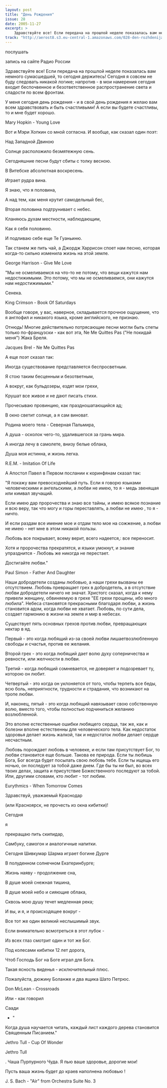 ```yaml
---
layout: post
title: "День Рождения"
issue: 28
date: 2005-11-27
excerpt: >
    Здравствуйте все! Если передача на прошлой неделе показалась вам немного сумасшедшей, то сегодня держитесь! Сегодня я совсем не буду следовать никакой логике; напротив - в мои намерения сегодня входит беспочвенное и безответственное распространение света и сладости по всем фронтам.
track: "http://aerost8.s3.eu-central-1.amazonaws.com/028-den-rozhdenija.mp3"
---
```


послушать

запись на сайте Радио России

Здравствуйте все! Если передача на прошлой неделе показалась вам немного сумасшедшей, то сегодня держитесь! Сегодня я совсем не буду следовать никакой логике; напротив - в мои намерения сегодня входит беспочвенное и безответственное распространение света и сладости по всем фронтам.

У меня сегодня день рождения - и в свой день рождения я желаю вам всем здравствовать и быть счастливыми! А если вы будете счастливы, то и мне будет хорошо.

Mary Hopkin - Young Love

Вот и Мэри Хопкин со мной согласна. И вообще, как сказал один поэт:

Над Западной Двиною

Солнце расположило безмятежную сень.

Сегодняшние песни будут сбиты с толку весною.

В Витебске абсолютная воскресень.

Играет рудра вина.

Я знаю, что я половина,

А над тем, как меня крутит самодельный бес,

Вторая половина подтрунивает с небес.

Кланяюсь духам местности, наблюдающим,

Как я себя половиню.

И подливаю себе еще Те Гуаньиню.

Так станем же пить чай, а Джордж Харрисон споет нам песню, которая когда-то сильно изменила жизнь на этой земле.

George Harrison - Give Me Love

"Мы не осмеливаемся на что-то не потому, что вещи кажутся нам недостижимыми. Это потому, что мы не осмеливаемся, они кажутся нам недостижимыми."

Сенека.

King Crimson - Book Of Saturdays

Вообще говоря, у вас, наверное, складывается прочное ощущение, что я англофил и никакого языка, кроме английского, не признаю.

Отнюдь! Многие действительно потрясающие песни могли быть спеты только по-французски - как вот эта, Ne Me Quittes Pas ("Не покидай меня") Жака Бреля.

Jacques Brel - Ne Me Quittes Pas

А еще поэт сказал так:

Иногда существование представляется беспросветным.

Я стою таким бесценным и безответным,

А вокруг, как бульдозеры, ездят мои грехи,

Крушат все живое и не дают писать стихи.

Прочесываю провинцию, как праздношатающийся ад;

В окно светит солнце, а я сам виноват.

Родина моего тела - Северная Пальмира,

А душа - осколок чего-то, удалившегося за грань мира.

А иногда лечу в самолете, внизу белые облака,

Душа моя истинна, и жизнь легка.

R.E.M. - Imitation Of Life

А Апостол Павел в Первом послании к коринфянам сказал так:

"Я покажу вам превосходнейший путь. Если я говорю языками человеческими и ангельскими, а любви не имею, то я - медь звенящая или кимвал звучащий.

Если имею дар пророчества и знаю все тайны, и имею всякое познание и всю веру, так что могу и горы переставлять, а любви не имею , то я - ничто.

И если раздам все имение мое и отдам тело мое на сожжение, а любви не имею - нет мне в этом никакой пользы.

Любовь все покрывает, всему верит, всего надеется,: все переносит.

Хотя и пророчества прекратятся, и языки умокнут, и знание упразднится - Любовь же никогда не перестает.

Достигайте любви."

Paul Simon - Father And Daughter

Наши добродетели созданы любовью, а наши грехи вызваны ее отсутствием. Любовь превращает грех в добродетель, а в отсутствие любви добродетели ничего не значат. Христогс сказал, когда к нему привели женщину, обвиняемую в грехе "ЕЕ грехи прощены, ибо много любила". Небеса становятся прекрасными благодаря любви, а жизнь становится адом, когда любви не хватает. Любовь, по сути дела, создает гармонию в жизни на земле и мир в небесах.

Существует пять основных грехов против любви, превращающих нектар в яд.

Первый - это когда любящий из-за своей любви лишаетвозлюбленную свободы и счастья, против ее желания.

Второй грех - это когда любящий дает волю духу соперничества и ревности, или желчности в любви.

Третий - когда любящий сомневается, не доверяет и подозревает ту, которою он любит.

Четвертый - это когда он уклоняется от того, чтобы терпеть все беды, всю боль, неприятности, трудности и страдания, что возникают на тропе любви.

И, наконец, пятый - это когда любящий навязывает свою собственную волю, вместо того, чтобы полностью подчиниться желанию возлюбленной.

Это вполне естественные ошибки любящего сердца, так же, как и болезни вполне естественны для человеческого тела. Как недостаток здоровья делает жизнь жалкой, так и недостаток любви делает сердце несчастным.

Любовь порождает любовь в человеке, и если там присутствует Бог, то любви становится еще больше. Такова ее природа. Если ты любишь Бога, Бог всегда будет посылать свою любовь тебе. Если ты ищещь его ночью, он последует за тобой даже днем. Где бы ты ни был, во всех твоих делах, защита и присутствие Божественного последуют за тобой. Или, другими словами, кто любит - тот любим.

Eurythmics - When Tomorrow Comes

Здравствуй, уважаемый Краснодар

(или Красноярск, не прочесть из окна кибитки)!

Сегодня

я

прекращаю пить скипидар,

Самбуку, самогон и аналогичные напитки.

Сегодня Шивкумар Шарма играет богине Дурге

В полуденном солнечном Екатеринбурге;

Жизнь наяву - продолжение сна,

В душе моей снежная тишина,

В душе моей небо и сияющие облака,

Сквозь мою душу течет медленная река;

И вы, и я, и происходящее вокруг -

Все тот же один великий неслышимый звук.

Если внимательно всмотреться в этот лубок -

Из всех глаз смотрит один и тот же Бог.

Под колесами кибитки 12 лет дорога,

Чтоб Господь Бог на Боге играл для Бога.

Такая ясность виденья - исключительный плюс.

Пожалуйста, дюжину Боланже и два ящика Шато Петрюс.

Don McLean - Crossroads

Или - как говорил

Саади

- "

Когда душа научается читать, каждый лист каждого дерева становится Священным Писанием."

Jethro Tull - Cup Of Wonder

Jethro Tull

. Чаша Пурпурного Чуда. Я пью ваше здоровье, дорогие мои!

Пусть ваша жизнь будет до краев наполнена любовью !

J. S. Bach - "Air" from Orchestra Suite No. 3
